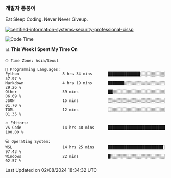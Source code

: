 ### 개발자 통붕이
Eat Sleep Coding.
Never Never Giveup.

[![certified-information-systems-security-professional-cissp](https://user-images.githubusercontent.com/44606727/157613689-acd84ec6-5f8f-4e79-89d9-a8d51f033634.png)](https://www.credly.com/badges/f394a010-85a0-450b-9136-8043af01d71c/public_url)

<!--START_SECTION:waka-->
![Code Time](http://img.shields.io/badge/Code%20Time-3%2C291%20hrs%2011%20mins-blue)

📊 **This Week I Spent My Time On** 

```text
🕑︎ Time Zone: Asia/Seoul

💬 Programming Languages: 
Python                   8 hrs 34 mins       ██████████████░░░░░░░░░░░   57.97 % 
Markdown                 4 hrs 19 mins       ███████░░░░░░░░░░░░░░░░░░   29.26 % 
Other                    59 mins             ██░░░░░░░░░░░░░░░░░░░░░░░   06.69 % 
JSON                     15 mins             ░░░░░░░░░░░░░░░░░░░░░░░░░   01.70 % 
TOML                     12 mins             ░░░░░░░░░░░░░░░░░░░░░░░░░   01.35 % 

🔥 Editors: 
VS Code                  14 hrs 48 mins      █████████████████████████   100.00 % 

💻 Operating System: 
WSL                      14 hrs 25 mins      ████████████████████████░   97.43 % 
Windows                  22 mins             █░░░░░░░░░░░░░░░░░░░░░░░░   02.57 % 
```


 Last Updated on 02/08/2024 18:34:32 UTC
<!--END_SECTION:waka-->
